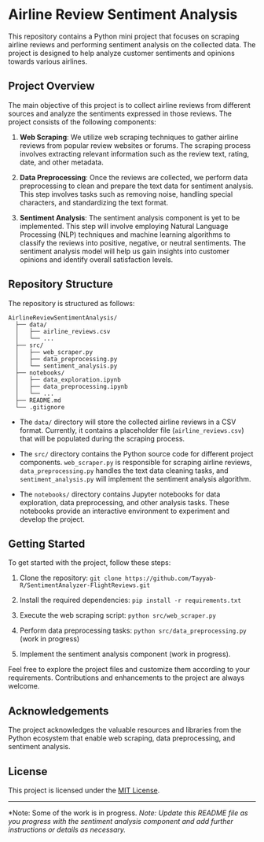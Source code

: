 

# Airline Review Sentiment Analysis

This repository contains a Python mini project that focuses on scraping airline reviews and performing sentiment analysis on the collected data. The project is designed to help analyze customer sentiments and opinions towards various airlines.

## Project Overview

The main objective of this project is to collect airline reviews from different sources and analyze the sentiments expressed in those reviews. The project consists of the following components:

1. **Web Scraping**: We utilize web scraping techniques to gather airline reviews from popular review websites or forums. The scraping process involves extracting relevant information such as the review text, rating, date, and other metadata.

2. **Data Preprocessing**: Once the reviews are collected, we perform data preprocessing to clean and prepare the text data for sentiment analysis. This step involves tasks such as removing noise, handling special characters, and standardizing the text format.

3. **Sentiment Analysis**: The sentiment analysis component is yet to be implemented. This step will involve employing Natural Language Processing (NLP) techniques and machine learning algorithms to classify the reviews into positive, negative, or neutral sentiments. The sentiment analysis model will help us gain insights into customer opinions and identify overall satisfaction levels.

## Repository Structure

The repository is structured as follows:

```
AirlineReviewSentimentAnalysis/
  ├── data/
  │   ├── airline_reviews.csv
  │   └── ...
  ├── src/
  │   ├── web_scraper.py
  │   ├── data_preprocessing.py
  │   └── sentiment_analysis.py
  ├── notebooks/
  │   ├── data_exploration.ipynb
  │   ├── data_preprocessing.ipynb
  │   └── ...
  ├── README.md
  └── .gitignore
```

- The `data/` directory will store the collected airline reviews in a CSV format. Currently, it contains a placeholder file (`airline_reviews.csv`) that will be populated during the scraping process.

- The `src/` directory contains the Python source code for different project components. `web_scraper.py` is responsible for scraping airline reviews, `data_preprocessing.py` handles the text data cleaning tasks, and `sentiment_analysis.py` will implement the sentiment analysis algorithm.

- The `notebooks/` directory contains Jupyter notebooks for data exploration, data preprocessing, and other analysis tasks. These notebooks provide an interactive environment to experiment and develop the project.

## Getting Started

To get started with the project, follow these steps:

1. Clone the repository: `git clone https://github.com/Tayyab-R/SentimentAnalyzer-FlightReviews.git`

2. Install the required dependencies: `pip install -r requirements.txt`

3. Execute the web scraping script: `python src/web_scraper.py`

4. Perform data preprocessing tasks: `python src/data_preprocessing.py` (work in progress)

5. Implement the sentiment analysis component (work in progress).

Feel free to explore the project files and customize them according to your requirements. Contributions and enhancements to the project are always welcome.

## Acknowledgements

The project acknowledges the valuable resources and libraries from the Python ecosystem that enable web scraping, data preprocessing, and sentiment analysis.

## License

This project is licensed under the [MIT License](LICENSE).

---
*Note: Some of the work is in progress.
*Note: Update this README file as you progress with the sentiment analysis component and add further instructions or details as necessary.*
